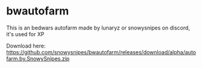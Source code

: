 # bwautofarm
This is an bedwars autofarm made by lunaryz or snowysnipes on discord, it's used for XP

Download here: https://github.com/snowysnipes/bwautofarm/releases/download/alpha/autofarm.by.SnowySnipes.zip
